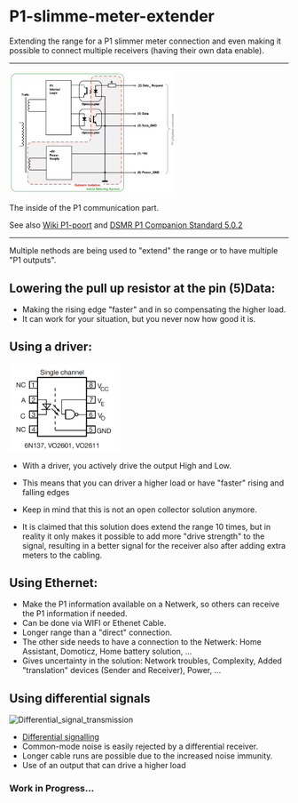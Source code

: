 # P1-slimme-meter-extender
Extending the range for a P1 slimmer meter connection and even making it possible to connect multiple receivers (having their own data enable).
***
<img src="Images/P1slimmemeterschematic.png" width="300">

The inside of the P1 communication part.

See also 
[Wiki P1-poort](https://nl.wikipedia.org/wiki/P1-poort) and [DSMR P1 Companion Standard 5.0.2](https://www.netbeheernederland.nl/publicatie/dsmr-502-p1-companion-standard)
***
Multiple nethods are being used to "extend" the range or to have multiple "P1 outputs".

## Lowering the pull up resistor at the pin (5)Data:
* Making the rising edge "faster" and in so compensating the higher load. 
* It can work for your situation, but you never now how good it is.

## Using a driver:
<img src="Images/6n137.png" width="200">

* With a driver, you actively drive the output High and Low.
* This means that you can driver a higher load or have  "faster" rising and falling edges
* Keep in mind that this is not an open collector solution anymore.

* It is claimed that this solution does extend the range 10 times, but in reality it only makes it possible to add more "drive strength" to the signal, resulting in a better signal for the receiver also after adding extra meters to the cabling.

## Using Ethernet:
* Make the P1 information available on a Netwerk, so others can receive the P1 information if needed.
* Can be done via WIFI or Ethenet Cable.
* Longer range than a "direct" connection.
* The other side needs to have a connection to the Netwerk: Home Assistant, Domoticz, Home battery solution, ...
* Gives uncertainty in the solution: Network troubles, Complexity, Added "translation" devices (Sender and Receiver), Power, ...

## Using differential signals
![Differential_signal_transmission](https://upload.wikimedia.org/wikipedia/commons/thumb/4/42/Differential_signal_transmission.svg/300px-Differential_signal_transmission.svg.png)
* [Differential signalling](https://en.wikipedia.org/wiki/Differential_signalling)
* Common-mode noise is easily rejected by a differential receiver.
* Longer cable runs are possible due to the increased noise immunity.
* Use of an output that can drive a higher load


### Work in Progress...